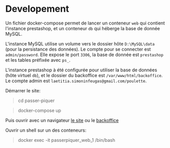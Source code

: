 # Developement

Un fichier docker-compose permet de lancer un conteneur `web` qui contient l'instance prestashop, et un conteneur `db` qui héberge la base de donnée MySQL.

L'instance MySQL utilise un volume vers le dossier hôte `D:\MySQL\data` (pour la persistance des données).
Le compte pour se connecter est `admin/password`.
Elle expose le port `3306`, la base de donnée est `prestashop` et les tables préfixée avec `ps_`.

L'instance prestashop à été configurée pour utiliser la base de données (hôte virtuel `db`), et le dossier du backoffice est `/var/www/html/backoffice`.
Le compte admin est `laetitia.simoninfeugas@gmail.com/poulette`.

Démarrer le site:

> cd passer-piquer

> docker-compose up

Puis ouvrir avec un navigateur [le site](http://localhost:8080) ou le [backoffice](http://localhost:8080/backoffice)

Ouvrir un shell sur un des conteneurs:

> docker exec -it passerpiquer_web_1 /bin/bash

